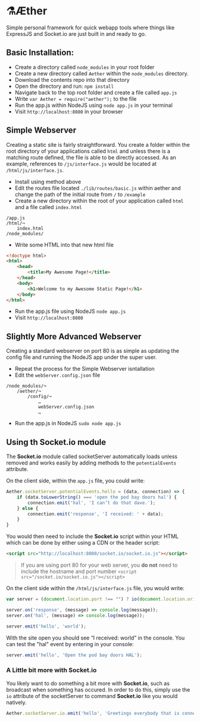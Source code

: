 # ⚗Æther
Simple personal framework for quick webapp tools where things like ExpressJS and Socket.io
are just built in and ready to go.

## Basic Installation:
+ Create a directory called `node_modules` in your root folder
+ Create a new directory called `Aether` within the `node_modules` directory.
+ Download the contents repo into that directory
+ Open the directory and run: `npm install`
+ Navigate back to the top root folder and create a file called `app.js`
+ Write `var Aether = require("aether");` to the file
+ Run the app.js within NodeJS using `node app.js` in your terminal
+ Visit `http://localhost:8080` in your browser

## Simple Webserver
Creating a static site is fairly straightforward. You create a folder within the root directory of your applications called `html` and unless there is a matching route defined, the file is able to be directly accessed. As an example, references to `/js/interface.js` would be located at `/html/js/interface.js`.
+ Install using method above
+ Edit the routes file located `./lib/routes/basic.js` within aether and change the path of the initial route from `/` to `/example`
+ Create a new directory within the root of your application called `html` and a file called `index.html`
```
/app.js
/html/¬
    index.html
/node_modules/
```
+ Write some HTML into that new html file
```html
<!doctype html>
<html>
    <head>
        <title>My Awesome Page!</title>
    </head>
    <body>
        <h1>Welcome to my Awesome Static Page!</h1>
    </body>
</html>
```
+ Run the app.js file using NodeJS ``` node app.js ```
+ Visit `http://localhost:8080`

## Slightly More Advanced Webserver
Creating a standard webserver on port 80 is as simple as updating the config file and running the NodeJS app under the super user.
+ Repeat the process for the Simple Webserver isntallation
+ Edit the `webServer.config.json` file
```
/node_modules/¬
    /aether/¬
        /config/¬
            …
            webServer.config.json
            …
```
+ Run the app.js in NodeJS `sudo node app.js`

## Using th Socket.io module
The **Socket.io** module called socketServer automatically loads unless removed and works easily by adding methods to the `potentialEvents` attribute.

On the client side, within the `app.js` file, you could write:
```JavaScript
Aether.socketServer.potentialEvents.hello = (data, connection) => {
    if (data.toLowerString() === 'open the pod bay doors hal') {
        connection.emit('hal', 'I can’t do that dave.');
    } else {
        connection.emit('response', 'I received: ' + data);
    }
}
```
You would then need to include the **Socket.io** script within your HTML which can be done by either using a CDN or the header script:
```html
<script src="http://localhost:8080/socket.io/socket.io.js"></script>
```
> If you are using port 80 for your web server, you **do not** need to include the hostname and port number `<script src="/socket.io/socket.io.js"></script>`

On the client side within the `/html/js/interface.js` file, you would write:
```JavaScript
var server = (document.location.port !== "") ? io(document.location.origin + ':' + document.location.port) : io();

server.on('response', (message) => console.log(message));
server.on('hal', (message) => console.log(message));

server.emit('hello', 'world');
```
With the site open you should see “I received: world” in the console. You can test the "hal" event by entering in your console:
```JavaScript
server.emit('hello', 'Open the pod bay doors HAL');
```
### A Little bit more with Socket.io
You likely want to do something a bit more with **Socket.io**, such as broadcast when something has occured. In order to do this, simply use the `io` attribute of the socketServer to command **Socket.io** like you would natively.
```JavaScript
Aether.socketServer.io.emit('hello', 'Greetings everybody that is connected!');
```
